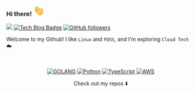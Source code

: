 ### Hi there! <img src="https://raw.githubusercontent.com/ABSphreak/ABSphreak/master/gifs/Hi.gif" width="30px">

 <img src="https://hits.seeyoufarm.com/api/count/incr/badge.svg?url=https%3A%2F%2Fgithub.com%2Fchloe-codes1&count_bg=%2379C83D&title_bg=%23555555&icon=gradle.svg&icon_color=%23AFCDEF&title=Visits&edge_flat=false"> [![Tech Blog Badge](http://img.shields.io/badge/-Tech%20blog-black?style=flat-square&logo=github&link=https://chloe-codes1.gitbook.io/til/)](https://chloe-codes1.gitbook.io/til/)
[![GitHub followers](https://img.shields.io/github/followers/chloe-codes1.svg?style=social&label=Follow&maxAge=2592000)](https://github.com/chloe-codes1?tab=followers)

Welcome to my Github! I like `Linux` and `FOSS`, and I'm exploring `Cloud Tech`  ☁️

<br>

<div align="center">

  [![GOLANG](https://img.shields.io/badge/Go-00ADD8?style=flat-square&logo=Go&logoColor=white)](https://github.com/chloe-codes1?tab=repositories&q=&type=&language=go&sort=)
  [![Python](https://img.shields.io/badge/Python-3776AB?style=flat-square&logo=python&logoColor=white)](https://github.com/chloe-codes1?tab=repositories&q=&type=&language=python&sort=)
  [![TypeScript](https://img.shields.io/badge/TypeScript-007ACC?style=flat-squre&for-the-badge&logo=typescript&logoColor=white)](https://github.com/chloe-codes1?tab=repositories&q=&type=&language=typescript&sort=)
  [![AWS](https://img.shields.io/badge/AWS-%23FF9900.svg?style=flat-square&for-the-badge&logo=amazon-aws&logoColor=white)]()
 
 
 </div>




<p align="center">
Check out my repos ⬇️  
</p>

<!--
**chloe-codes1/chloe-codes1** is a ✨ _special_ ✨ repository because its `README.md` (this file) appears on your GitHub profile.

Here are some ideas to get you started:

- 🔭 I’m currently working on ...
- 🌱 I’m currently learning ...
- 👯 I’m looking to collaborate on ...
- 🤔 I’m looking for help with ...
- 💬 Ask me about ...
- 📫 How to reach me: ...
- 😄 Pronouns: ...
- ⚡ Fun fact: ...
-->
